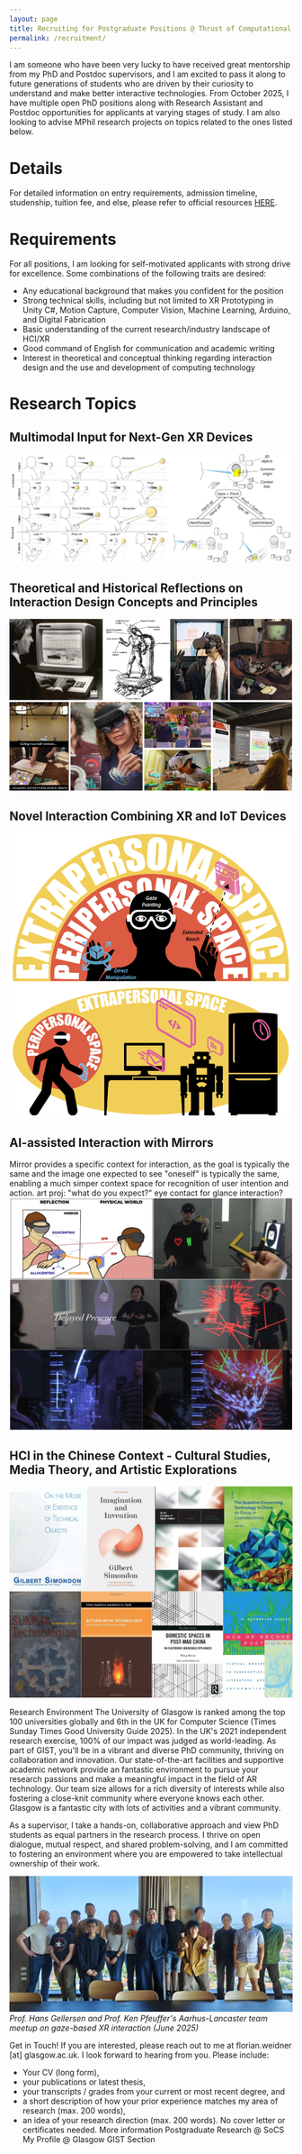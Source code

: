 ```yaml
---
layout: page
title: Recruiting for Postgraduate Positions @ Thrust of Computational Media and Arts, HKUST(GZ) 
permalink: /recruitment/
---
```

I am someone who have been very lucky to have received great mentorship from my PhD and Postdoc supervisors, and I am excited to pass it along to future generations of students who are driven by their curiosity to understand and make better interactive technologies. From October 2025, I have multiple open PhD positions along with Research Assistant and Postdoc opportunities for applicants at varying stages of study. I am also looking to advise MPhil research projects on topics related to the ones listed below. 

# Details

For detailed information on entry requirements, admission timeline, studenship, tuition fee, and else, please refer to official resources <a href="https://fytgs.hkust-gz.edu.cn/admissions/before-submitting-an-application">HERE</a>.

# Requirements 

For all positions, I am looking for self-motivated applicants with strong drive for excellence. Some combinations of the following traits are desired:
<ul>
  <li>Any educational background that makes you confident for the position</li>
  <li>Strong technical skills, including but not limited to XR Prototyping in Unity C#, Motion Capture, Computer Vision, Machine Learning, Arduino, and Digital Fabrication</li>
  <li>Basic understanding of the current research/industry landscape of HCI/XR</li>
  <li>Good command of English for communication and academic writing</li>
  <li>Interest in theoretical and conceptual thinking regarding interaction design and the use and development of computing technology</li>
</ul>

# Research Topics

## Multimodal Input for Next-Gen XR Devices
![alt text](assets/images/recruitment/input.png)

## Theoretical and Historical Reflections on Interaction Design Concepts and Principles
![alt text](assets/images/recruitment/history.png)


## Novel Interaction Combining XR and IoT Devices
![alt text](assets/images/recruitment/xr.png)


## AI-assisted Interaction with Mirrors
Mirror provides a specific context for interaction, as the goal is typically the same and the image one expected to see "oneself" is typically the same, enabling a much simper context space for recognition of user intention and action. 
art proj: "what do you expect?" eye contact for glance interaction?
![alt text](assets/images/recruitment/mirror.png)

## HCI in the Chinese Context - Cultural Studies, Media Theory, and Artistic Explorations
![alt text](assets/images/recruitment/books.png)


Research Environment
The University of Glasgow is ranked among the top 100 universities globally and 6th in the UK for Computer Science (Times Sunday Times Good University Guide 2025). In the UK's 2021 independent research exercise, 100% of our impact was judged as world-leading. As part of GIST, you'll be in a vibrant and diverse PhD community, thriving on collaboration and innovation. Our state-of-the-art facilities and supportive academic network provide an fantastic environment to pursue your research passions and make a meaningful impact in the field of AR technology. Our team size allows for a rich diversity of interests while also fostering a close-knit community where everyone knows each other. Glasgow is a fantastic city with lots of activities and a vibrant community.

As a supervisor, I take a hands-on, collaborative approach and view PhD students as equal partners in the research process. I thrive on open dialogue, mutual respect, and shared problem-solving, and I am committed to fostering an environment where you are empowered to take intellectual ownership of their work.


![alt text](assets/images/recruitment/gemini.jpg)
*Prof. Hans Gellersen and Prof. Ken Pfeuffer's Aarhus-Lancaster team meetup on gaze-based XR interaction  (June 2025)*

Get in Touch!
If you are interested, please reach out to me at florian.weidner [at] glasgow.ac.uk. I look forward to hearing from you. Please include:

- Your CV (long form),
- your publications or latest thesis,
- your transcripts / grades from your current or most recent degree, and
- a short description of how your prior experience matches my area of research (max. 200 words),
- an idea of your research direction (max. 200 words).
No cover letter or certificates needed.
More information
Postgraduate Research @ SoCS
My Profile @ Glasgow
GIST Section